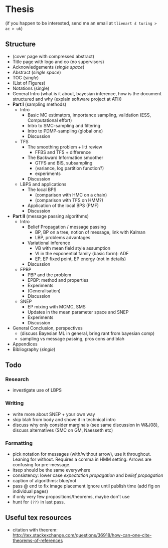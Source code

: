 # Thesis

(if you happen to be interested, send me an email at `tlienart £ turing > ac > uk`)

## Structure

* (cover page with compressed abstract)
* Title page with logo and co (no supervisors)
* Acknowledgements (*single space*)
* Abstract (*single space*)
* TOC (*single*)
* (List of Figures)
* Notations (single)
* General Intro (what is it about, bayesian inference, how is the document structured and why (explain software project at ATI))
* **Part I** (sampling methods)
    * Intro
        * Basic MC estimators, importance sampling, validation (ESS, Computational effort)
        * Intro to SMC-sampling and filtering        
        * Intro to PDMP-sampling (global one)
        * Discussion
    * TFS
        * The smoothing problem + litt review
            * FFBS and TFS + difference
        * The Backward Information smoother
            * GTFS and BIS, subsampling
            * (variance, log partition function?)
            * experiments
        * Discussion
    * LBPS and applications
        * The local BPS
            * (comparison with HMC on a chain)
            * (comparison with TFS on HMM?)
        * Application of the local BPS (PMF)
        * Discussion
* **Part II** (message passing algorithms)
    * Intro
        * Belief Propagation / message passing
            * BP, BP on a tree, notion of message, link with Kalman
            * LBP, problems advantages
        * Variational inference
            * VB with mean field style assumption
            * VI in the exponential family (basic form): ADF
            * EP, EP fixed point, EP energy (not in details)
        * Discussion
    * EPBP
        * PBP and the problem
        * EPBP: method and properties
        * Experiments
        * (Generalisation)
        * Discussion
    * SNEP
        * EP mixing with MCMC, SMS
        * Updates in the mean parameter space and SNEP
        * Experiments
        * Discussion
* General Conclusion, perspectives
    * (discuss Bayesian ML in general, bring rant from bayesian comp)
    * sampling vs message passing, pros cons and blah
* Appendices
* Bibliography (*single*)

## Todo

### Research

* investigate use of LBPS

### Writing

* write more about SNEP + your own way
* skip blah from body and shove it in technical intro
* discuss why only consider marginals (see same discussion in W&J08), discuss alternatives (SMC on GM, Naesseth etc)

### Formatting

* pick notation for messages (with/without arrow), use it throughout. Leaning for without. Requires a comma in HMM setting. Arrows are confusing for pre-message.
* itsep should be the same everywhere
* consistency: lower case *expectation propagation* and *belief propagation*
* caption of algorithms: blue/not
* pass @ end to fix image placement ignore until publish time (add fig on individual pages)
* if only very few propositions/theorems, maybe don't use
* hunt for `(??)` in last pass.

## Useful tex resources

* citation with theorem: http://tex.stackexchange.com/questions/36918/how-can-one-cite-theorems-of-references
